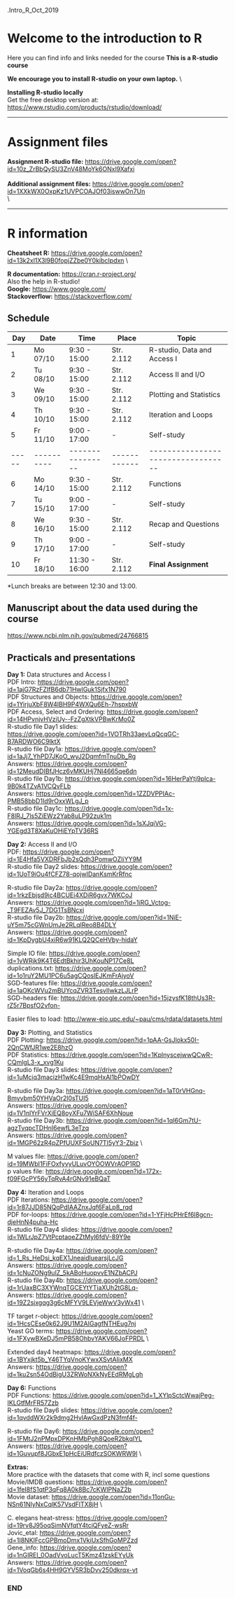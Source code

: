 .Intro_R_Oct_2019

# Welcome to the introduction to R

Here you can find info and links needed for the course
**This is a R-studio course**

**We encourage you to install R-studio on your own laptop.** \

**Installing R-studio locally**\
Get the free desktop version at:
https://www.rstudio.com/products/rstudio/download/


--------------------------------------------------------------------------------------
# Assignment files 

**Assignment R-studio file:** https://drive.google.com/open?id=10z_ZrBbQySU3ZnV48MoYk6ONxl9Xafxi \
\
**Additional assignment files:** https://drive.google.com/open?id=1XXkWX0OxpKz1UVPCOAJOf03iswwOn7Un \
\


--------------------------------------------------------------------------------------

# R information

**Cheatsheet R:** https://drive.google.com/open?id=13k2xl1X3l9B0fopjZZbe0Y0kibcIpdxn \

**R documentation:** https://cran.r-project.org/ \
Also the help in R-studio! \
**Google:** https://www.google.com/ \
**Stackoverflow:** https://stackoverflow.com/ 

## Schedule

| Day | Date     | Time           | Place      | Topic                            |
|-----|----------|----------------|------------|----------------------------------|
| 1   | Mo 07/10 |  9:30 - 15:00  | Str. 2.112 | R-studio, Data and Access I      |
| 2   | Tu 08/10 |  9:30 - 15:00  | Str. 2.112 | Access II and I/O                |
| 3   | We 09/10 |  9:30 - 15:00  | Str. 2.112 | Plotting and Statistics          |
| 4   | Th 10/10 |  9:30 - 15:00  | Str. 2.112 | Iteration and Loops              |
| 5   | Fr 11/10 |  9:00 - 17:00  | - | Self-study			                  |
|-----|----------|----------------|------------|----------------------------------|
| 6   | Mo 14/10 |  9:30 - 15:00  | Str. 2.112 | Functions  			                |
| 7   | Tu 15/10 |  9:00 - 17:00  | - | Self-study		                    |
| 8   | We 16/10 |  9:30 - 15:00  | Str. 2.112 | Recap and Questions		          |
| 9   | Th 17/10 |  9:00 - 17:00  | - | Self-study		                    |
| 10  | Fr 18/10 |  11:30 - 16:00 | Str. 2.112 | **Final Assignment** 		        |


*Lunch breaks are between 12:30 and 13:00. 

## Manuscript about the data used during the course
https://www.ncbi.nlm.nih.gov/pubmed/24766815

## Practicals and presentations ###

**Day 1:** Data structures and Access I\
PDF Intro: https://drive.google.com/open?id=1ajG7RzFZIfB6db71HwlGuk1Sjfx1N790 \
PDF Structures and Objects: https://drive.google.com/open?id=1YirjuXbF8W4IBH9P4WXQu6Eh-7hspxbW \
PDF Access, Select and Ordering: https://drive.google.com/open?id=14HPvnjvHVziUy--FzZgXtkVPBwKrMo0Z \
R-studio file Day1 slides:  
https://drive.google.com/open?id=1VOTRh33aevLqQcqGC-B7ARDWO6C9lktX \
R-studio file Day1a: https://drive.google.com/open?id=1aJj7_YhPD7JKoO_wyJ2DqmfmTnuDb_Rg  \
Answers: https://drive.google.com/open?id=12MeudDIBfJHcz6vMKUHj7Nl4665qe6dn \
R-studio file Day1b: https://drive.google.com/open?id=16HerPaYtj9plca-9B0k4TZvA1VCQvFLb \
Answers: https://drive.google.com/open?id=1ZZDVPPIAc-PMB58bbD1Id9rOxxWLgJ_p \
R-studio file Day1c: https://drive.google.com/open?id=1x-F8lRJ_7ls5ZiEWz2Yab8uLP92zuk1m \
Answers: https://drive.google.com/open?id=1sXJqiVG-YGEgd3T8XaKuOHiEYpTV36RS
 

**Day 2:** Access II and I/O \
PDF: https://drive.google.com/open?id=1E4Hfa5VXDRFbJb2sQdh3PomwOZIiYY9M \
R-studio file Day2 slides:  https://drive.google.com/open?id=1UoT9iOu4fCFZ78-qojwIDanKsmKrRfnc

R-studio file Day2a: https://drive.google.com/open?id=1rkzEbjsd9ic4BCUEi4XDiR6gvx7WKCoJ \
Answers: https://drive.google.com/open?id=1iRG_Vctog-_T9FEZAv5J_7DG1TsBNcxi \
R-studio file Day2b: https://drive.google.com/open?id=1NiE-uY5m75cGWnUmJe2RLqlReo8B4DLY  \
Answers: https://drive.google.com/open?id=1KpDygbU4xiR6w91KLQ2QCeHVby-hidaY 

Simple IO file: https://drive.google.com/open?id=1vWRjk9K4T6EdtBkhir3UhKouNP17Ce8L \
duplications.txt: https://drive.google.com/open?id=1o1ruY2MU1PC6u5agCQoslEJKmFrAjyoV \
SGD-features file: https://drive.google.com/open?id=1aOKcWVu2mBUYcqZVR3TesvIIwkzLJLrP \
SGD-headers file: https://drive.google.com/open?id=15jzysfK18thUs3R-rZ5r7BpsfO2vfon- 

Easier files to load:  http://www-eio.upc.edu/~pau/cms/rdata/datasets.html 

**Day 3:** Plotting, and Statistics \
PDF Plotting: https://drive.google.com/open?id=1pAA-GsJlokx50I-2QnCWfJR1we2E8hzO \
PDF Statistics: https://drive.google.com/open?id=1KplnyscejwwQCwR-CQmlgL3-x_xvg1Ku \
R-studio file Day3 slides: https://drive.google.com/open?id=1uMciq3macizH1wKc4E9mqHxAl1bPOwDY 

R-studio file Day3a: https://drive.google.com/open?id=1aT0rVHGnq-Bmyvbm50YHVaOr2l0sTUI5 \
Answers: https://drive.google.com/open?id=1V1nlYrFVrXiEQ8oyXFu7WiSAF6XhNoue \
R-studio file Day3b: https://drive.google.com/open?id=1qI6Gm7tU-agzTvqpcTDHnI6ewfL3eTzq \
Answers: https://drive.google.com/open?id=1MGP62zR4pZPfUUXFSoUN7TI5yY3-Zbiz \

M values file: https://drive.google.com/open?id=19MWbI1FiFOxfyvyULuvOYOOWVrAOP1RD \
p values file: https://drive.google.com/open?id=172x-f09FGcPY56yTqRvA4rGNv91eBQaT

**Day 4:** Iteration and Loops \
PDF Iterations: https://drive.google.com/open?id=1r87JJD85NQqPdIAAZnxJqf6FaLp8_rqd \
PDF for-loops: https://drive.google.com/open?id=1-YFjHcPHrEf6l8gcn-djeHnN4puha-Hc \
R-studio file Day4 slides: https://drive.google.com/open?id=1WLrJpZ7VtPcptaoeZZtMyl6fdV-89Y9e

R-studio file Day4a: https://drive.google.com/open?id=1_Rs_HeDsi_kqEX1JneaidluearsjLcJG \
Answers: https://drive.google.com/open?id=1cNuZONg9ulZ_5kABoHuopvvE1NZbACPJ \
R-studio file Day4b: https://drive.google.com/open?id=1rUaxBC3XYWnqTGCEYtYTiaXUh2tG8Lq- \
Answers: https://drive.google.com/open?id=19Z2sjxgqg3g6cMFYV9LEVjeWwV3yWx41 \

TF target r-object: https://drive.google.com/open?id=1HcsCEse0k62J9U1M2AIGagfNTHEug7nj \
Yeast GO terms: https://drive.google.com/open?id=1FXywBXeDJ5mPB58OhbvYAKV66JoFPRDL \

Extended day4 heatmaps: https://drive.google.com/open?id=1BYxjkt5b_Y46TYqVnoKYwxXSvtAIixMX \
Answers: https://drive.google.com/open?id=1ku2sn54OdBigU3ZRWoNXkNyEEdRMgLgh

**Day 6:** Functions \
PDF Functions: https://drive.google.com/open?id=1_XYlpSctcWwajPeg-IKLGtfMrFR57Zzb \
R-studio file Day6 slides: https://drive.google.com/open?id=1qvddWXr2k9dmg2HvlAwGxdPzN3fmf4f-

R-studio file Day6: https://drive.google.com/open?id=1FMtJ2nPMpxDPKnHMbPgh8QoeR2bkqIYL \
Answers: https://drive.google.com/open?id=1Guvupf8JGbxE1pHcEiURdfczSOKWRW9I \


**Extras:** \
More practice with the datasets that come with R, incl some questions \
Movie/IMDB questions: https://drive.google.com/open?id=1feI8fS1qtP3qFq8A0k8Bc7cKWIPNaZ2b \
Movie dataset: https://drive.google.com/open?id=11onGu-NSn61NIyNxCqlK57VsdFlTX8jH \

C. elegans heat-stress: https://drive.google.com/open?id=19rv8J95oqSimNVfqtY4tciQFyeZ-wsRr \
Jovic_etal: https://drive.google.com/open?id=1I8NKIFccGPBmoDmx1VkiUxSfhGoMPZzd \
Gene_info: https://drive.google.com/open?id=1nGIREI_0OadVvoLucT5Kmz41zskEYyUk \
Answers: https://drive.google.com/open?id=1VoqGb6s4HH9GYV5R3bDvv250dkrqx-vt


### END
